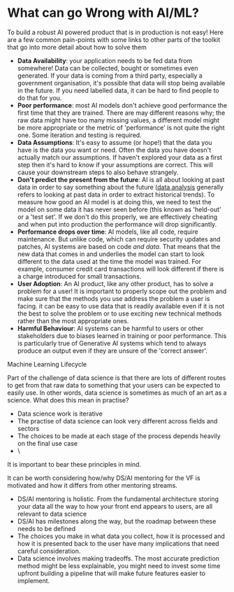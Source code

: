 # What can go Wrong with AI/ML?

To build a robust AI powered product that is in production is not easy! Here are a few common pain-points with some links to other parts of the toolkit that go into more detail about how to solve them

* **Data Availability**: your application needs to be fed data from somewhere! Data can be collected, bought or sometimes even generated. If your data is coming from a third party, especially a government organisation, it's possible that data will stop being available in the future. If you need labelled data, it can be hard to find people to do that for you.
* **Poor performance**: most AI models don't achieve good performance the first time that they are trained. There are may different reasons why; the raw data might have too many missing values, a different model might be more appropriate or the metric of 'performance' is not quite the right one. Some iteration and testing is required.&#x20;
* **Data Assumptions**: It's easy to assume (or hope!) that the data you have is the data you want or need. Often the data you have doesn't actually match our assumptions. If haven't explored your data as a first step then it's hard to know if your assumptions are correct. This will cause your downstream steps to also behave strangely.
* **Don't predict the present from the future**: AI is all about looking at past data in order to say something about the future ([data analysis](https://ischool.syracuse.edu/data-analytics-vs-data-analysis/) generally refers to looking at past data in order to extract historical trends). To measure how good an AI model is at doing this, we need to test the model on some data it has never seen before (this known as 'held-out' or a 'test set'. If we don't do this properly, we are effectively cheating and when put into production the performance will drop significantly.
* **Performance drops over time**: AI models, like all code, require maintenance. But unlike code, which can require security updates and patches, AI systems are based on code _and data_. That means that the new data that comes in and underlies the model can start to look different to the data used at the time the model was trained. For example, consumer credit card transactions will look different if there is a charge introduced for small transactions.
* **User Adoption**: An AI product, like any other product, has to solve a problem for a user! It is important to properly scope out the problem and make sure that the methods you use address the problem a user is facing. it can be easy to use data that is readily available even if it is not the best to solve the problem or to use exciting new technical methods rather than the most appropriate ones.&#x20;
* **Harmful Behaviour**: AI systems can be harmful to users or other stakeholders due to biases learned in training or poor performance. This is particularly true of Generative AI systems which tend to always produce an output even if they are unsure of the 'correct answer'.





Machine Learning Lifecycle

Part of the challenge of data science is that there are lots of different routes to get from that raw data to something that your users can be expected to easily use. In other words, data science is sometimes as much of an art as a science. What does this mean in practise?&#x20;



* Data science work is iterative
* The practise of data science can look very different across fields and sectors
* The choices to be made at each stage of the process depends heavily on the final use case
* \


It is important to bear these principles in mind.

It can be worth considering how/why DS/AI mentoring for the VF is motivated and how it differs from other mentoring streams.



* DS/AI mentoring is holistic. From the fundamental architecture storing your data all the way to how your front end appears to users, are all relevant to data science
* DS/AI has milestones along the way, but the roadmap between these needs to be defined
* The choices you make in what data you collect, how it is processed and how it is presented back to the user have many implications that need careful consideration.
* Data science involves making tradeoffs. The most accurate prediction method might be less explainable, you might need to invest some time upfront building a pipeline that will make future features easier to implement.
